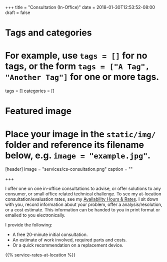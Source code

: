 +++
title = "Consultation (In-Office)"
date = 2018-01-30T12:53:52-08:00
draft = false

# Tags and categories
# For example, use `tags = []` for no tags, or the form `tags = ["A Tag", "Another Tag"]` for one or more tags.
tags = []
categories = []

# Featured image
# Place your image in the `static/img/` folder and reference its filename below, e.g. `image = "example.jpg"`.
[header]
image = "services/cs-consultation.png"
caption = ""

+++

I offer one on one in-office consultations to advise, or offer solutions to any consumer, or small office related technical challenge. To see my at-location consultation/evaluation rates, see my [Availability Hours & Rates](/#rates).  I sit down with you, record information about your problem, offer a analysis/resolution, or a cost estimate. This information can be handed to you in print format or emailed to you electronically.
<!--more-->

I provide the following:

<ul>
<li>A free 20-minute initial consultation.</li>
<li>An estimate of work involved, required parts and costs.</li>
<li>Or a quick recommendation on a replacement device.</li>
</ul>

{{% service-rates-at-location %}}

